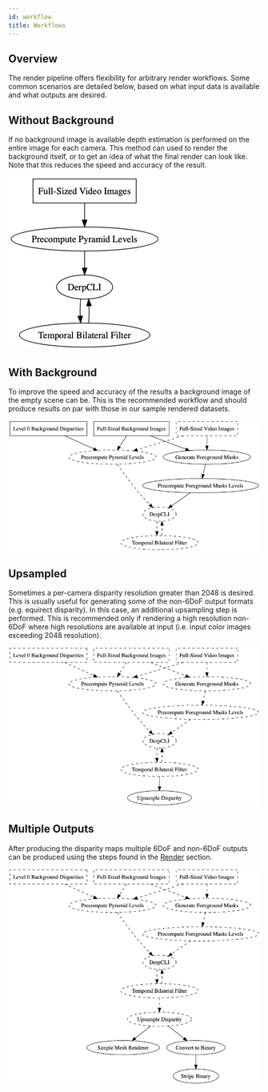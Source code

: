 ```yaml
---
id: workflow
title: Workflows
---
```


## Overview
The render pipeline offers flexibility for arbitrary render workflows. Some common scenarios are detailed below, based on what input data is available and what outputs are desired.

## Without Background
If no background image is available depth estimation is performed on the entire image for each camera. This method can used to render the background itself, or to get an idea of what the final render can look like.
Note that this reduces the speed and accuracy of the result.

![render](../img/render.png)

## With Background
To improve the speed and accuracy of the results a background image of the empty scene can be. This is the recommended workflow and should produce results on par with those in our sample rendered datasets.

![render_background](../img/render_background.png)

## Upsampled
Sometimes a per-camera disparity resolution greater than 2048 is desired. This is usually useful
for generating some of the non-6DoF output formats (e.g. equirect disparity). In this case,
an additional upsampling step is performed. This is recommended only if rendering a high
resolution non-6DoF where high resolutions are available at input (i.e. input color images exceeding 2048 resolution).

![render_upsample](../img/render_upsample.png)

## Multiple Outputs
After producing the disparity maps multiple 6DoF and non-6DoF outputs can be produced using the steps found in the [Render](/docs/render) section.

![render_simple_mesh_renderer](../img/render_view.png)
